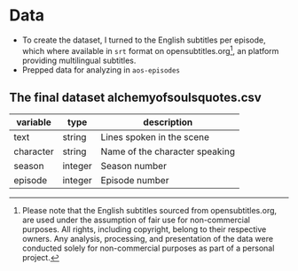 # Data

- To create the dataset, I turned to the English subtitles per episode, which where available in `srt` format on opensubtitles.org[^1], an platform providing multilingual subtitles.
- Prepped data for analyzing in `aos-episodes`

[^1]: Please note that the English subtitles sourced from opensubtitles.org, are used under the assumption of fair use for non-commercial purposes. All rights, including copyright, belong to their respective owners. Any analysis, processing, and presentation of the data were conducted solely for non-commercial purposes as part of a personal project. 

## The final dataset alchemyofsoulsquotes.csv

| variable  | type    | description                    |
|-----------|---------|--------------------------------|
| text      | string  | Lines spoken in the scene      |
| character | string  | Name of the character speaking |
| season    | integer | Season number                  |
| episode   | integer | Episode number                 |

